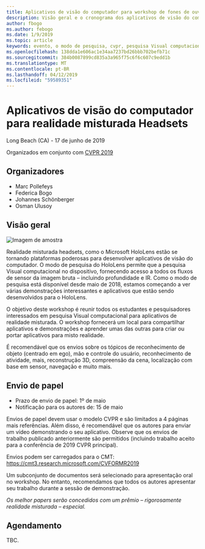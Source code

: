 ```yaml
---
title: Aplicativos de visão do computador para workshop de fones de ouvido de realidade mista na CVPR 2019
description: Visão geral e o cronograma dos aplicativos de visão do computador para workshop de fones de ouvido de realidade misturada, sejam entregues na conferência CVPR em junho de 2019.
author: fbogo
ms.author: febogo
ms.date: 1/9/2019
ms.topic: article
keywords: evento, o modo de pesquisa, cvpr, pesquisa Visual computacional, pesquisa, HoloLens
ms.openlocfilehash: 138dda1e606ac1e34aa7237bd26bbb702befb71c
ms.sourcegitcommit: 384b0087899cd835a3a965f75c6f6c607c9edd1b
ms.translationtype: MT
ms.contentlocale: pt-BR
ms.lasthandoff: 04/12/2019
ms.locfileid: "59589351"
---
```

# <a name="computer-vision-applications-for-mixed-reality-headsets"></a>Aplicativos de visão do computador para realidade misturada Headsets
Long Beach (CA) - 17 de junho de 2019

Organizados em conjunto com [CVPR 2019](http://cvpr2019.thecvf.com/)

## <a name="organizers"></a>Organizadores
* Marc Pollefeys
* Federica Bogo
* Johannes Schönberger
* Osman Ulusoy

## <a name="overview"></a>Visão geral

![Imagem de amostra](images/cvpr2019_teaser.jpg)

Realidade misturada headsets, como o Microsoft HoloLens estão se tornando plataformas poderosas para desenvolver aplicativos de visão do computador. O modo de pesquisa do HoloLens permite que a pesquisa Visual computacional no dispositivo, fornecendo acesso a todos os fluxos de sensor da imagem bruta – incluindo profundidade e IR. Como o modo de pesquisa está disponível desde maio de 2018, estamos começando a ver várias demonstrações interessantes e aplicativos que estão sendo desenvolvidos para o HoloLens. 

O objetivo deste workshop é reunir todos os estudantes e pesquisadores interessados em pesquisa Visual computacional para aplicativos de realidade misturada. O workshop fornecerá um local para compartilhar aplicativos e demonstrações e aprender umas das outras para criar ou portar aplicativos para misto realidade. 

É recomendável que os envios sobre os tópicos de reconhecimento de objeto (centrado em ego), mão e controle do usuário, reconhecimento de atividade, mais, reconstrução 3D, compreensão da cena, localização com base em sensor, navegação e muito mais.

## <a name="paper-submission"></a>Envio de papel
* Prazo de envio de papel: 1º de maio
* Notificação para os autores de: 15 de maio

Envios de papel devem usar o modelo CVPR e são limitados a 4 páginas mais referências. Além disso, é recomendável que os autores para enviar um vídeo demonstrando o seu aplicativo.
Observe que os envios de trabalho publicado anteriormente são permitidos (incluindo trabalho aceito para a conferência de 2019 CVPR principal). 

Envios podem ser carregados para o CMT: https://cmt3.research.microsoft.com/CVFORMR2019

Um subconjunto de documentos será selecionado para apresentação oral no workshop. No entanto, recomendamos que todos os autores apresentar seu trabalho durante a sessão de demonstração.

_Os melhor papers serão concedidos com um prêmio – rigorosamente realidade misturada – especial._

## <a name="schedule"></a>Agendamento
TBC.
